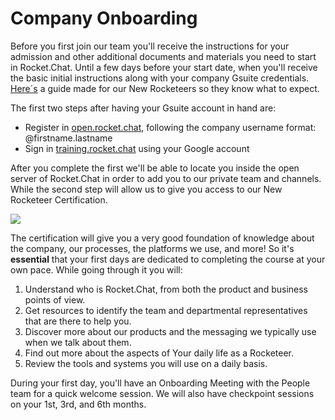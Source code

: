 # Company Onboarding

Before you first join our team you'll receive the instructions for your admission and other additional documents and materials you need to start in Rocket.Chat. Until a few days before your start date, when you'll receive the basic initial instructions along with your company Gsuite credentials. [Here´s](https://docs.google.com/presentation/d/10MWbCqEI1X5zAVQvLQj2wx-\_AApiS3dLB6nTYVrLe74/edit#slide=id.gaedb49bd54\_0\_245) a guide made for our New Rocketeers so they know what to expect.

The first two steps after having your Gsuite account in hand are:

* Register in [open.rocket.chat](../../community/community-management/open.rocket.chat.md), following the company username format: @firstname.lastname
* Sign in [training.rocket.chat](https://training.rocket.chat/) using your Google account

After you complete the first we'll be able to locate you inside the open server of Rocket.Chat in order to add you to our private team and channels. While the second step will allow us to give you access to our New Rocketeer Certification.&#x20;

![](../../../.gitbook/assets/ezgif-3-cda069de59.gif)

The certification will give you a very good foundation of knowledge about the company, our processes, the platforms we use, and more! So it's **essential** that your first days are dedicated to completing the course at your own pace. While going through it you will:

1. Understand who is Rocket.Chat, from both the product and business points of view.
2. Get resources to identify the team and departmental representatives that are there to help you.
3. Discover more about our products and the messaging we typically use when we talk about them.
4. Find out more about the aspects of Your daily life as a Rocketeer.
5. Review the tools and systems you will use on a daily basis.

During your first day, you'll have an Onboarding Meeting with the People team for a quick welcome session. We will also have checkpoint sessions on your 1st, 3rd, and 6th months.&#x20;

